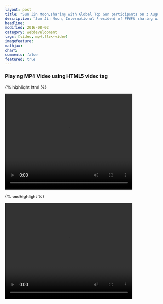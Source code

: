 ```yaml
---
layout: post
title: "Sun Jin Moon,sharing with Global Top Gun participants on 2 August 2016"
description: "Sun Jin Moon, International President of FFWPU sharing with Global Top Gun participants"
headline: 
modified: 2016-08-02
category: webdevelopment
tags: [video, mp4,flex-video]
imagefeature: 
mathjax: 
chart: 
comments: false
featured: true
---
```

### Playing MP4 Video using HTML5 video tag



{% highlight html %}
<div class="small-9 small-centered columns">
	<center>
		<video width="420" height="315" controls="controls" allowfullscreen="true" poster="">
			<source src="https://vimeo.com/177675477" type="video/mp4">
		</video> 
	</center>
</div>

{% endhighlight %}
    
  
     
<div class="small-9 small-centered columns">
	<center>
		<video width="420" height="315" controls="controls" allowfullscreen="true" poster="">
			<source src="https://vimeo.com/177675477" type="video/mp4">
		</video> 
	</center>
</div>
   



 